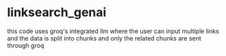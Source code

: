 # linksearch_genai
this code uses groq's integrated llm where the user can input multiple links and the data is split into chunks and only the related chunks are sent through groq
